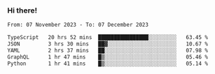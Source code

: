 ### Hi there!

<!--START_SECTION:waka-->

```txt
From: 07 November 2023 - To: 07 December 2023

TypeScript   20 hrs 52 mins  ████████████████░░░░░░░░░   63.45 %
JSON         3 hrs 30 mins   ██▓░░░░░░░░░░░░░░░░░░░░░░   10.67 %
YAML         2 hrs 37 mins   ██░░░░░░░░░░░░░░░░░░░░░░░   07.98 %
GraphQL      1 hr 47 mins    █▒░░░░░░░░░░░░░░░░░░░░░░░   05.46 %
Python       1 hr 41 mins    █▒░░░░░░░░░░░░░░░░░░░░░░░   05.14 %
```

<!--END_SECTION:waka-->
